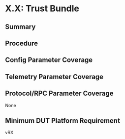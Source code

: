 # X.X: Trust Bundle

## Summary

## Procedure

## Config Parameter Coverage

## Telemetry Parameter Coverage

## Protocol/RPC Parameter Coverage

None

## Minimum DUT Platform Requirement

vRX
